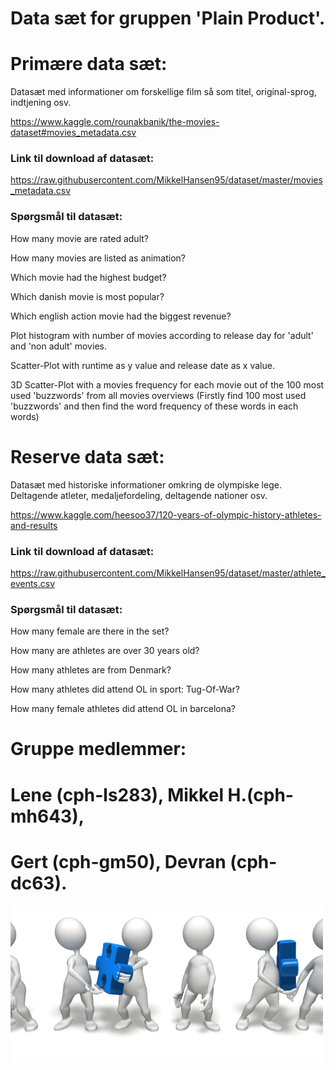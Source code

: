 # Data sæt for gruppen 'Plain Product'.

# Primære data sæt:

Datasæt med informationer om forskellige film så som titel, original-sprog, indtjening osv.

https://www.kaggle.com/rounakbanik/the-movies-dataset#movies_metadata.csv

### Link til download af datasæt:

https://raw.githubusercontent.com/MikkelHansen95/dataset/master/movies_metadata.csv

### Spørgsmål til datasæt:

How many movie are rated adult?

How many movies are listed as animation? 

Which movie had the highest budget? 

Which danish movie is most popular? 

Which english action movie had the biggest revenue? 

Plot histogram with number of movies according to release day for 'adult' and 'non adult' movies.

Scatter-Plot with runtime as y value and release date as x value.

3D Scatter-Plot with a movies frequency for each movie out of the 100 most used 'buzzwords' from all movies overviews
(Firstly find 100 most used 'buzzwords' and then find the word frequency of these words in each words) 

# Reserve data sæt:

Datasæt med historiske informationer omkring de olympiske lege. Deltagende atleter, medaljefordeling,
deltagende nationer osv.

https://www.kaggle.com/heesoo37/120-years-of-olympic-history-athletes-and-results

### Link til download af datasæt:

https://raw.githubusercontent.com/MikkelHansen95/dataset/master/athlete_events.csv


### Spørgsmål til datasæt:

How many female are there in the set?

How many are athletes are over 30 years old?

How many athletes are from Denmark?

How many athletes did attend OL in sport: Tug-Of-War?

How many female athletes did attend OL in barcelona?

# Gruppe medlemmer: 
# Lene (cph-ls283), Mikkel H.(cph-mh643), 
# Gert (cph-gm50), Devran (cph-dc63).
![Teamwork](https://github.com/MikkelHansen95/dataset/blob/master/teamwork.gif)
